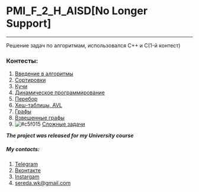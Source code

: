 # PMI_F_2_H_AISD[No Longer Support]
---------
Решение задач по алгоритмам, использовался C++ и C(1-й контест)

### Контесты:

1. [Введение в алгоритмы](https://imcs.dvfu.ru/cats/main.pl?f=problems;cid=2628601)
2. [Сортировки](https://imcs.dvfu.ru/cats/main.pl?f=problems;cid=3190561)
3. [Кучи](http://imcs.dvfu.ru/cats/main.pl?f=problems;cid=3224687)
4. [Динамическое программирование](https://imcs.dvfu.ru/cats/main.pl?f=problems;cid=3276934)
5. [Перебор](https://imcs.dvfu.ru/cats/main.pl?f=problems;cid=4826824)
6. [Хеш-таблицы, AVL](https://imcs.dvfu.ru/cats/main.pl?f=problems;cid=4840993)
7. [Графы](https://imcs.dvfu.ru/cats/main.pl?f=problems;cid=4863277)
8. [Взвешенные графы](https://imcs.dvfu.ru/cats/main.pl?f=problems;cid=4873601)
9. ![#c5f015](https://placehold.it/15/ff8400/000000?text=+) [Сложные задачи](https://imcs.dvfu.ru/cats/main.pl?f=problems;cid=4826850)


***The project was released for my University course***

##### My contacts:
1. [Telegram](https://tgmsg.ru/princepepper)
2. [Вконтакте](https://vk.com/princepepper)
3. [Instargam](https://www.instagram.com/prince_pepper_official/?hl=ru)
4. <sereda.wk@gmail.com>
